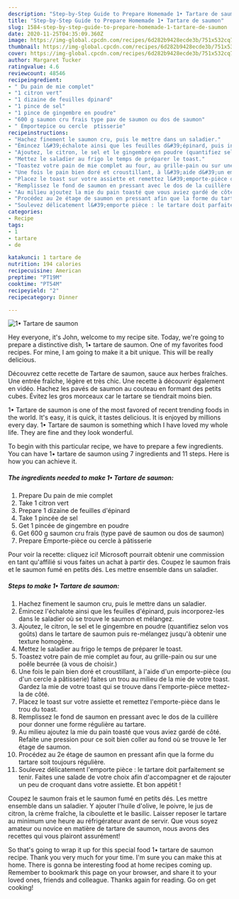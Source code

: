 ```yaml
---
description: "Step-by-Step Guide to Prepare Homemade 1• Tartare de saumon"
title: "Step-by-Step Guide to Prepare Homemade 1• Tartare de saumon"
slug: 1584-step-by-step-guide-to-prepare-homemade-1-tartare-de-saumon
date: 2020-11-25T04:35:09.360Z
image: https://img-global.cpcdn.com/recipes/6d282b9428ecde3b/751x532cq70/1•-tartare-de-saumon-photo-principale-de-la-recette.jpg
thumbnail: https://img-global.cpcdn.com/recipes/6d282b9428ecde3b/751x532cq70/1•-tartare-de-saumon-photo-principale-de-la-recette.jpg
cover: https://img-global.cpcdn.com/recipes/6d282b9428ecde3b/751x532cq70/1•-tartare-de-saumon-photo-principale-de-la-recette.jpg
author: Margaret Tucker
ratingvalue: 4.6
reviewcount: 48546
recipeingredient:
- " Du pain de mie complet"
- "1 citron vert"
- "1 dizaine de feuilles dpinard"
- "1 pince de sel"
- "1 pince de gingembre en poudre"
- "600 g saumon cru frais type pav de saumon ou dos de saumon"
- " Emportepice ou cercle  ptisserie"
recipeinstructions:
- "Hachez finement le saumon cru, puis le mettre dans un saladier."
- "Émincez l&#39;échalote ainsi que les feuilles d&#39;épinard, puis incorporez-les dans le saladier où se trouve le saumon et mélangez."
- "Ajoutez, le citron, le sel et le gingembre en poudre (quantifiez selon vos goûts) dans le tartare de saumon puis re-mélangez jusqu&#39;à obtenir une texture homogène."
- "Mettez le saladier au frigo le temps de préparer le toast."
- "Toastez votre pain de mie complet au four, au grille-pain ou sur une poêle beurrée (à vous de choisir.)"
- "Une fois le pain bien doré et croustillant, à l&#39;aide d&#39;un emporte-pièce (ou d&#39;un cercle à pâtisserie) faites un trou au milieu de la mie de votre toast. Gardez la mie de votre toast qui se trouve dans l&#39;emporte-pièce mettez-la de côté."
- "Placez le toast sur votre assiette et remettez l&#39;emporte-pièce dans le trou du toast."
- "Remplissez le fond de saumon en pressant avec le dos de la cuillère pour donner une forme régulière au tartare."
- "Au milieu ajoutez la mie du pain toasté que vous aviez gardé de côté. Refaite une pression pour ce soit bien coller au fond où se trouve le 1er étage de saumon."
- "Procédez au 2e étage de saumon en pressant afin que la forme du tartare soit toujours régulière."
- "Soulevez délicatement l&#39;emporte pièce : le tartare doit parfaitement se tenir. Faites une salade de votre choix afin d&#39;accompagner et de rajouter un peu de croquant dans votre assiette. Et bon appétit !"
categories:
- Recipe
tags:
- 1
- tartare
- de

katakunci: 1 tartare de 
nutrition: 194 calories
recipecuisine: American
preptime: "PT19M"
cooktime: "PT54M"
recipeyield: "2"
recipecategory: Dinner

---
```



![1• Tartare de saumon](https://img-global.cpcdn.com/recipes/6d282b9428ecde3b/751x532cq70/1•-tartare-de-saumon-photo-principale-de-la-recette.jpg)

Hey everyone, it's John, welcome to my recipe site. Today, we're going to prepare a distinctive dish, 1• tartare de saumon. One of my favorites food recipes. For mine, I am going to make it a bit unique. This will be really delicious.

Découvrez cette recette de Tartare de saumon, sauce aux herbes fraîches. Une entrée fraîche, légère et très chic. Une recette à découvrir également en vidéo. Hachez les pavés de saumon au couteau en formant des petits cubes. Évitez les gros morceaux car le tartare se tiendrait moins bien.

1• Tartare de saumon is one of the most favored of recent trending foods in the world. It's easy, it is quick, it tastes delicious. It is enjoyed by millions every day. 1• Tartare de saumon is something which I have loved my whole life. They are fine and they look wonderful.


To begin with this particular recipe, we have to prepare a few ingredients. You can have 1• tartare de saumon using 7 ingredients and 11 steps. Here is how you can achieve it.

<!--inarticleads1-->

##### The ingredients needed to make 1• Tartare de saumon:

1. Prepare  Du pain de mie complet
1. Take 1 citron vert
1. Prepare 1 dizaine de feuilles d&#39;épinard
1. Take 1 pincée de sel
1. Get 1 pincée de gingembre en poudre
1. Get 600 g saumon cru frais (type pavé de saumon ou dos de saumon)
1. Prepare  Emporte-pièce ou cercle à pâtisserie


Pour voir la recette: cliquez ici! Microsoft pourrait obtenir une commission en tant qu&#39;affilié si vous faites un achat à partir des. Coupez le saumon frais et le saumon fumé en petits dés. Les mettre ensemble dans un saladier. 

<!--inarticleads2-->

##### Steps to make 1• Tartare de saumon:

1. Hachez finement le saumon cru, puis le mettre dans un saladier.
1. Émincez l&#39;échalote ainsi que les feuilles d&#39;épinard, puis incorporez-les dans le saladier où se trouve le saumon et mélangez.
1. Ajoutez, le citron, le sel et le gingembre en poudre (quantifiez selon vos goûts) dans le tartare de saumon puis re-mélangez jusqu&#39;à obtenir une texture homogène.
1. Mettez le saladier au frigo le temps de préparer le toast.
1. Toastez votre pain de mie complet au four, au grille-pain ou sur une poêle beurrée (à vous de choisir.)
1. Une fois le pain bien doré et croustillant, à l&#39;aide d&#39;un emporte-pièce (ou d&#39;un cercle à pâtisserie) faites un trou au milieu de la mie de votre toast. Gardez la mie de votre toast qui se trouve dans l&#39;emporte-pièce mettez-la de côté.
1. Placez le toast sur votre assiette et remettez l&#39;emporte-pièce dans le trou du toast.
1. Remplissez le fond de saumon en pressant avec le dos de la cuillère pour donner une forme régulière au tartare.
1. Au milieu ajoutez la mie du pain toasté que vous aviez gardé de côté. Refaite une pression pour ce soit bien coller au fond où se trouve le 1er étage de saumon.
1. Procédez au 2e étage de saumon en pressant afin que la forme du tartare soit toujours régulière.
1. Soulevez délicatement l&#39;emporte pièce : le tartare doit parfaitement se tenir. Faites une salade de votre choix afin d&#39;accompagner et de rajouter un peu de croquant dans votre assiette. Et bon appétit !


Coupez le saumon frais et le saumon fumé en petits dés. Les mettre ensemble dans un saladier. Y ajouter l&#39;huile d&#39;olive, le poivre, le jus de citron, la crème fraîche, la ciboulette et le basilic. Laisser reposer le tartare au minimum une heure au réfrigérateur avant de servir. Que vous soyez amateur ou novice en matière de tartare de saumon, nous avons des recettes qui vous plairont assurément! 

So that's going to wrap it up for this special food 1• tartare de saumon recipe. Thank you very much for your time. I'm sure you can make this at home. There is gonna be interesting food at home recipes coming up. Remember to bookmark this page on your browser, and share it to your loved ones, friends and colleague. Thanks again for reading. Go on get cooking!
